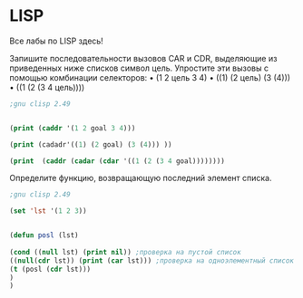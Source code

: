 # LISP
Все лабы по LISP здесь!

Запишите последовательности вызовов CAR и CDR, выделяющие из приведенных ниже списков символ цель. Упростите эти вызовы с помощью комбинации селекторов:
• (1 2 цель 3 4)
• ((1) (2 цель) (3 (4)))
• ((1 (2 (3 4 цель))))

```lisp
;gnu clisp 2.49


(print (caddr '(1 2 goal 3 4)))

(print (cadadr'((1) (2 goal) (3 (4))) ))

(print  (caddr (cadar (cdar '((1 (2 (3 4 goal))))))))
```       
Определите функцию, возвращающую последний элемент списка.

```lisp
;gnu clisp 2.49

(set 'lst '(1 2 3))


(defun posl (lst)
    
(cond ((null lst) (print nil)) ;проверка на пустой список 
((null(cdr lst)) (print (car lst))) ;проверка на одноэлементный список
(t (posl (cdr lst)))
)
)
```
